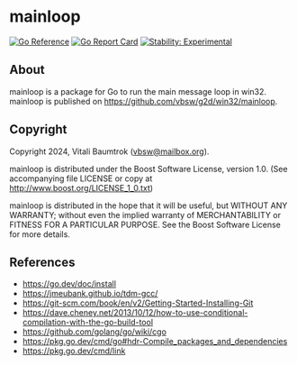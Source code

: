 # mainloop

[![Go Reference](https://pkg.go.dev/badge/github.com/vbsw/g2d/win32/mainloop.svg)](https://pkg.go.dev/github.com/vbsw/g2d/win32/mainloop) [![Go Report Card](https://goreportcard.com/badge/github.com/vbsw/g2d/win32/mainloop)](https://goreportcard.com/report/github.com/vbsw/g2d/win32/mainloop) [![Stability: Experimental](https://masterminds.github.io/stability/experimental.svg)](https://masterminds.github.io/stability/experimental.html)

## About
mainloop is a package for Go to run the main message loop in win32. mainloop is published on https://github.com/vbsw/g2d/win32/mainloop.

## Copyright
Copyright 2024, Vitali Baumtrok (vbsw@mailbox.org).

mainloop is distributed under the Boost Software License, version 1.0. (See accompanying file LICENSE or copy at http://www.boost.org/LICENSE_1_0.txt)

mainloop is distributed in the hope that it will be useful, but WITHOUT ANY WARRANTY; without even the implied warranty of MERCHANTABILITY or FITNESS FOR A PARTICULAR PURPOSE. See the Boost Software License for more details.

## References
- https://go.dev/doc/install
- https://jmeubank.github.io/tdm-gcc/
- https://git-scm.com/book/en/v2/Getting-Started-Installing-Git
- https://dave.cheney.net/2013/10/12/how-to-use-conditional-compilation-with-the-go-build-tool
- https://github.com/golang/go/wiki/cgo
- https://pkg.go.dev/cmd/go#hdr-Compile_packages_and_dependencies
- https://pkg.go.dev/cmd/link

